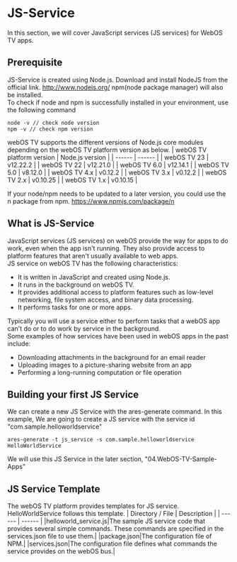 # JS-Service
In this section, we will cover JavaScript services (JS services) for WebOS TV apps.

## Prerequisite
JS-Service is created using Node.js. Download and install NodeJS from the official link. 
http://www.nodejs.org/
npm(node package manager) will also be installed.
<br/>To check if node and npm is successfully installed in your environment, use the following command
```
node -v // check node version
npm -v // check npm version
```
webOS TV supports the different versions of Node.js core modules depending on the webOS TV platform version as below.
| webOS TV platform version	| Node.js version |
| ------ | ------ |
| webOS TV 23	| v12.22.2 |
| webOS TV 22 | v12.21.0 |
| webOS TV 6.0 |	v12.14.1 |
| webOS TV 5.0 |	v8.12.0 |
| webOS TV 4.x |	v0.12.2 |
| webOS TV 3.x |	v0.12.2 |
| webOS TV 2.x |	v0.10.25 |
| webOS TV 1.x |	v0.10.15 |

If your node/npm needs to be updated to a later version, you could use the n package from npm.
https://www.npmjs.com/package/n

## What is JS-Service
JavaScript services (JS services) on webOS provide the way for apps to do work, even when the app isn't running. They also provide access to platform features that aren't usually available to web apps.
<br/>JS service on webOS TV has the following characteristics:
* It is written in JavaScript and created using Node.js.
* It runs in the background on webOS TV.
* It provides additional access to platform features such as low-level networking, file system access, and binary data processing.
* It performs tasks for one or more apps.

Typically you will use a service either to perform tasks that a webOS app can't do or to do work by service in the background. <br/>Some examples of how services have been used in webOS apps in the past include:
* Downloading attachments in the background for an email reader
* Uploading images to a picture-sharing website from an app
* Performing a long-running computation or file operation

## Building your first JS Service

We can create a new JS Service with the ares-generate command. In this example, We are going to create a JS service with the service id "com.sample.helloworldservice"
```
ares-generate -t js_service -s com.sample.helloworldservice HelloWorldService
```
We will use this JS Service in the later section, "04.WebOS-TV-Sample-Apps"

## JS Service Template
The webOS TV platform provides templates for JS service.
<br/>HelloWorldService follows this template.
| Directory / File | Description |
| ------ | ------ |
|helloworld_service.js|The sample JS service code that provides several simple commands. These commands are specified in the services.json file to use them.|
|package.json|The configuration file of NPM.|
|services.json|The configuration file defines what commands the service provides on the webOS bus.|

